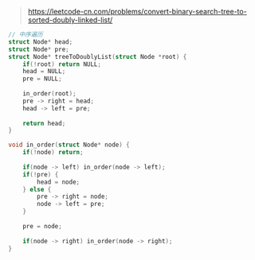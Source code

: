 > https://leetcode-cn.com/problems/convert-binary-search-tree-to-sorted-doubly-linked-list/

``` c
// 中序遍历
struct Node* head;
struct Node* pre;
struct Node* treeToDoublyList(struct Node *root) {
    if(!root) return NULL;
    head = NULL;
    pre = NULL;
    
    in_order(root);
    pre -> right = head;
    head -> left = pre;
    
    return head;
}

void in_order(struct Node* node) {
    if(!node) return;
    
    if(node -> left) in_order(node -> left);
    if(!pre) {
        head = node;
    } else {
        pre -> right = node;
        node -> left = pre;
    }
    
    pre = node;
    
    if(node -> right) in_order(node -> right);
}
```